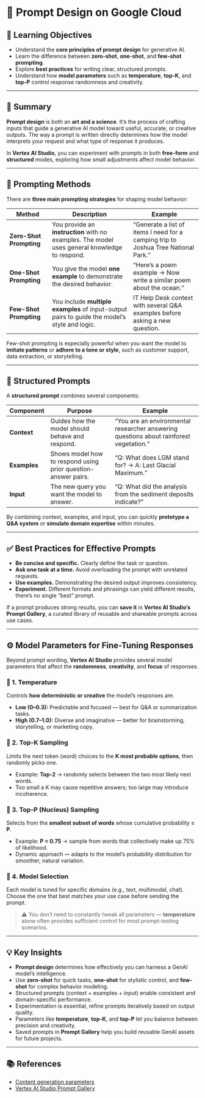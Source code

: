 # 📘 Prompt Design on Google Cloud  

## 🎯 Learning Objectives  
- Understand the **core principles of prompt design** for generative AI.  
- Learn the difference between **zero-shot**, **one-shot**, and **few-shot prompting**.  
- Explore **best practices** for writing clear, structured prompts.  
- Understand how **model parameters** such as **temperature**, **top-K**, and **top-P** control response randomness and creativity.  

---

## 📝 Summary  

**Prompt design** is both an **art and a science**. It’s the process of crafting inputs that guide a generative AI model toward useful, accurate, or creative outputs. The way a prompt is written directly determines how the model interprets your request and what type of response it produces.  

In **Vertex AI Studio**, you can experiment with prompts in both **free-form** and **structured** modes, exploring how small adjustments affect model behavior.  

---

## 💬 Prompting Methods  

There are **three main prompting strategies** for shaping model behavior:  

| **Method** | **Description** | **Example** |
|-------------|----------------|--------------|
| **Zero-Shot Prompting** | You provide an **instruction** with no examples. The model uses general knowledge to respond. | “Generate a list of items I need for a camping trip to Joshua Tree National Park.” |
| **One-Shot Prompting** | You give the model **one example** to demonstrate the desired behavior. | “Here’s a poem example → Now write a similar poem about the ocean.” |
| **Few-Shot Prompting** | You include **multiple examples** of input-output pairs to guide the model’s style and logic. | IT Help Desk context with several Q&A examples before asking a new question. |

Few-shot prompting is especially powerful when you want the model to **imitate patterns** or **adhere to a tone or style**, such as customer support, data extraction, or storytelling.  

---

## 🧱 Structured Prompts  

A **structured prompt** combines several components:  

| **Component** | **Purpose** | **Example** |
|----------------|-------------|--------------|
| **Context** | Guides how the model should behave and respond. | “You are an environmental researcher answering questions about rainforest vegetation.” |
| **Examples** | Shows model how to respond using prior question-answer pairs. | “Q: What does LGM stand for? → A: Last Glacial Maximum.” |
| **Input** | The new query you want the model to answer. | “Q: What did the analysis from the sediment deposits indicate?” |

By combining context, examples, and input, you can quickly **prototype a Q&A system** or **simulate domain expertise** within minutes.  

---

## ✅ Best Practices for Effective Prompts  

- **Be concise and specific.** Clearly define the task or question.  
- **Ask one task at a time.** Avoid overloading the prompt with unrelated requests.  
- **Use examples.** Demonstrating the desired output improves consistency.  
- **Experiment.** Different formats and phrasings can yield different results, there’s no single “best” prompt.  

If a prompt produces strong results, you can **save it** in **Vertex AI Studio’s Prompt Gallery**, a curated library of reusable and shareable prompts across use cases.  

---

## ⚙️ Model Parameters for Fine-Tuning Responses  

Beyond prompt wording, **Vertex AI Studio** provides several model parameters that affect the **randomness**, **creativity**, and **focus** of responses.  

### 🔹 1. Temperature  
Controls **how deterministic or creative** the model’s responses are.  
- **Low (0–0.3):** Predictable and focused — best for Q&A or summarization tasks.  
- **High (0.7–1.0):** Diverse and imaginative — better for brainstorming, storytelling, or marketing copy.  

### 🔹 2. Top-K Sampling  
Limits the next token (word) choices to the **K most probable options**, then randomly picks one.  
- Example: **Top-2** → randomly selects between the two most likely next words.  
- Too small a K may cause repetitive answers; too large may introduce incoherence.  

### 🔹 3. Top-P (Nucleus) Sampling  
Selects from the **smallest subset of words** whose cumulative probability ≥ **P**.  
- Example: **P = 0.75** → sample from words that collectively make up 75% of likelihood.  
- Dynamic approach — adapts to the model’s probability distribution for smoother, natural variation.  

### 🔹 4. Model Selection  
Each model is tuned for specific domains (e.g., text, multimodal, chat).  
Choose the one that best matches your use case before sending the prompt.  

> ⚠️ You don’t need to constantly tweak all parameters — **temperature** alone often provides sufficient control for most prompt-testing scenarios.  

---

## 💡 Key Insights  

- **Prompt design** determines how effectively you can harness a GenAI model’s intelligence.  
- Use **zero-shot** for quick tasks, **one-shot** for stylistic control, and **few-shot** for complex behavior modeling.  
- Structured prompts (context + examples + input) enable consistent and domain-specific performance.  
- Experimentation is essential, refine prompts iteratively based on output quality.  
- Parameters like **temperature**, **top-K**, and **top-P** let you balance between precision and creativity.  
- Saved prompts in **Prompt Gallery** help you build reusable GenAI assets for future projects.  

---

## 📚 References  
- [Content generation parameters](https://docs.cloud.google.com/vertex-ai/generative-ai/docs/multimodal/content-generation-parameters)  
- [Vertex AI Studio Prompt Gallery](https://cloud.google.com/vertex-ai/docs/generative-ai/prompt-gallery)  
